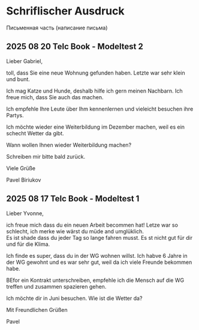 # Schriflischer Ausdruck

Письменная часть (написание письма)

## 2025 08 20 Telc Book - Modeltest 2

Lieber Gabriel,

toll, dass Sie eine neue Wohnung gefunden haben. Letzte war sehr klein und bunt.

Ich mag Katze und Hunde, deshalb hilfe ich gern meinen Nachbarn. Ich freue mich, dass Sie auch das machen.

Ich empfehle Ihre Leute über Ihm kennenlernen und vieleicht besuchen ihre Partys.

Ich möchte wieder eine Weiterbildung im Dezember machen, weil es ein schecht Wetter da gibt.

Wann wollen Ihnen wieder Weiterbildung machen?

Schreiben mir bitte bald zurück. 

Viele Grüße

Pavel Biriukov

## 2025 08 17 Telc Book - Modeltest 1

Lieber Yvonne,

ich freue mich dass du ein neuen Arbeit becommen hat! Letze war so schlecht, ich merke wie wärst du müde and umglüklich.  
Es ist shade dass du jeder Tag so lange fahren musst. Es st nicht gut für dir und für die Klima.

Ich finde es super, dass du in der WG wohnen willst. Ich habve 6 Jahre in der WG gewohnt und es war sehr gut, weil da ich viele Freunde bekommen habe.  

BEfor ein Kontrakt unterschreiben, empfehle ich die Mensch auf die WG treffen und zusammen spazieren gehen.

Ich möchte dir in Juni besuchen. Wie ist die Wetter da?

Mit Freundlichen Grüßen

Pavel